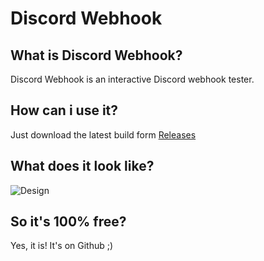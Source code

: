 # Discord Webhook
## What is Discord Webhook?
Discord Webhook is an interactive Discord webhook tester.
## How can i use it?
Just download the latest build form [Releases](https://github.com/KadePcGames/Discord-Webhook/releases)
## What does it look like?
![Design](https://i.imgur.com/32rmVE1.png)
## So it's 100% free?
Yes, it is! It's on Github ;)
